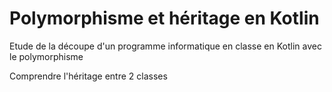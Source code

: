 # Polymorphisme et héritage en Kotlin

Etude de la découpe d'un programme informatique en  classe en Kotlin avec le polymorphisme

Comprendre l'héritage entre 2 classes